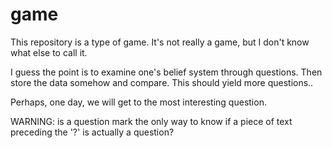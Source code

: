 # game

This repository is a type of game. It's not really a game, but I don't know what else to call it. 

I guess the point is to examine one's belief system through questions. Then store the data somehow and compare. This should yield more questions..

Perhaps, one day, we will get to the most interesting question.

WARNING: is a question mark the only way to know if a piece of text preceding the '?' is actually a question?
